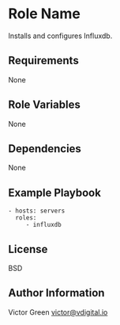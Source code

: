 Role Name
=========

Installs and configures Influxdb.

Requirements
------------

None

Role Variables
--------------

None

Dependencies
------------

None

Example Playbook
----------------

    - hosts: servers
      roles:
         - influxdb

License
-------

BSD

Author Information
------------------

Victor Green
victor@vdigital.io
